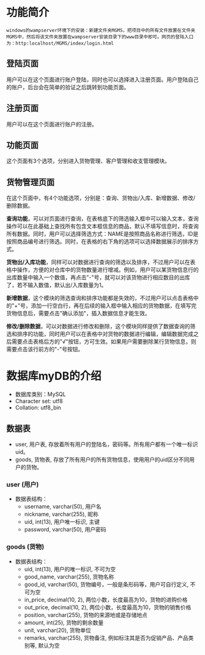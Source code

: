 # 功能简介
    windows的wampserver环境下的安装：新建文件夹MGMS，把项目中的所有文件放置在文件夹MGMS中，然后将该文件夹放置在wampserver安装目录下的www目录中即可。网页的登陆入口为：http:localhost/MGMS/index/login.html
## 登陆页面
用户可以在这个页面进行账户登陆，同时也可以选择进入注册页面。用户登陆自己的账户，后台会在简单的验证之后跳转到功能页面。
## 注册页面
用户可以在这个页面进行账户的注册。
## 功能页面
这个页面有3个选项，分别进入货物管理、客户管理和收支管理模块。
## 货物管理页面
在这个页面中，有4个功能选项，分别是：查询、货物出/入库、新增数据、修改/删除数据。

**查询功能**，可以对页面进行查询，在表格底下的筛选输入框中可以输入文本，查询操作可以在此基础上查找所有包含文本框信息的商品，默认不填写信息时，将查询所有数据。同时，用户可以选择筛选方式：NAME是按照商品名称进行筛选，ID是按照商品编号进行筛选。同时，在表格的右下角的选项可以选择数据展示的排序方式。

**货物出/入库功能**，同样可以对数据进行查询的筛选以及排序，不过用户可以在表格中操作，方便的对仓库中的货物数量进行增减。例如，用户可以某货物信息行的出库数量中输入一个数值，再点击"-"号，就可以对该货物进行相应数目的出库了，若不输入数值，默认出/入库数量为1。

**新增数据**，这个模块的筛选查询和排序功能都是失效的，不过用户可以点击表格中的"+"号，添加一行空白行，再在后续的输入框中输入相应的货物数据，在填写完货物信息后，需要点击"确认添加"，插入数据信息才能生效。

**修改/删除数据**，可以对数据进行修改和删除，这个模块同样提供了数据查询的筛选和排序的功能，同时用户可以在表格中对货物的数据进行编辑，编辑数据完成之后需要点击表格后方的"√"按钮，方可生效。如果用户需要删除某行货物信息，则需要点击该行前方的"-"号按钮。

# 数据库myDB的介绍
- 数据库类别：MySQL
- Character set: utf8
- Collation: utf8_bin
## 数据表
- user, 用户表, 存放着所有用户的登陆名，密码等。所有用户都有一个唯一标识uid。
- goods, 货物表, 存放了所有用户的所有货物信息，使用用户的uid区分不同用户的货物。
### user (用户)
- 数据表结构：
    - username, varchar(50), 用户名
    - nickname, varchar(255), 昵称
    - uid, int(13), 用户唯一标识, 主键
    - password, varchar(50), 用户密码

### goods (货物)
- 数据表结构：
    - uid, int(13), 用户的唯一标识, 不可为空
    - good_name, varchar(255), 货物名称
    - good_id, varchar(50), 货物编号，一般是条形码等，用户可自行定义, 不可为空
    - in_price, decimal(10, 2), 两位小数，长度最高为10，货物的进购价格
    - out_price, decimal(10, 2), 两位小数，长度最高为10，货物的销售价格
    - position, varchar(255), 货物的来源地或是存储地点
    - amount, int(25), 货物的剩余数量
    - unit, varchar(20), 货物单位
    - remarks, varchar(255), 货物备注, 例如标注其是否为促销产品、产品类别等, 默认为空